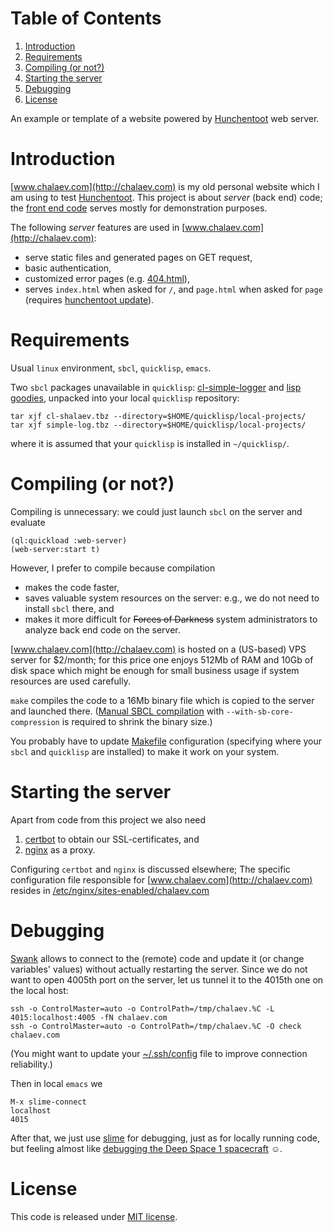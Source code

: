 
# Table of Contents

1.  [Introduction](#org70ae3f5)
2.  [Requirements](#orgec8c3f9)
3.  [Compiling (or not?)](#org134f222)
4.  [Starting the server](#org7ba3cc3)
5.  [Debugging](#org83afc92)
6.  [License](#org4ee127b)

An example or template of a website powered by [Hunchentoot](https://edicl.github.io/hunchentoot) web server.


<a id="org70ae3f5"></a>

# Introduction

[www.chalaev.com](http://chalaev.com) is my old personal website which I am using to test [Hunchentoot](https://edicl.github.io/hunchentoot).
This project is about *server* (back end) code; the [front end code](srv/www/chalaev.com) serves mostly for demonstration purposes.

The following *server* features are used in [www.chalaev.com](http://chalaev.com):

-   serve static files and generated pages on GET request,
-   basic authentication,
-   customized error pages (e.g. [404.html](srv/www/chalaev.com/errors/404.html)),
-   serves `index.html` when asked for `/`, and `page.html` when asked for `page` (requires [hunchentoot update](hunchentoot/hunchentoot.org)).


<a id="orgec8c3f9"></a>

# Requirements

Usual `linux` environment, `sbcl`, `quicklisp`, `emacs`.

Two `sbcl` packages unavailable in `quicklisp`: [cl-simple-logger](https://github.com/chalaev/cl-simple-logger/blob/master/packaged/simple-log.tbz) and [lisp goodies](https://github.com/chalaev/lisp-goodies/raw/master/packaged/cl-shalaev.tbz), unpacked into your local `quicklisp` repository:

    tar xjf cl-shalaev.tbz --directory=$HOME/quicklisp/local-projects/
    tar xjf simple-log.tbz --directory=$HOME/quicklisp/local-projects/

where it is assumed that your `quicklisp` is installed in `~/quicklisp/`.


<a id="org134f222"></a>

# Compiling (or not?)

Compiling is unnecessary: we could just launch `sbcl` on the server and evaluate

    (ql:quickload :web-server)
    (web-server:start t)

However, I prefer to compile because compilation

-   makes the code faster,
-   saves valuable system resources on the server: e.g., we do not need to install `sbcl` there, and
-   makes it more difficult for <del>Forces of Darkness</del> system administrators to analyze back end code on the server.

[www.chalaev.com](http://chalaev.com) is hosted on a (US-based) VPS server for $2/month;
for this price one enjoys 512Mb of RAM and 10Gb of disk space
which might be enough for small business usage if system resources are used carefully.

`make` compiles the code to a 16Mb binary file which is copied to the server and launched there.
([Manual SBCL compilation](https://github.com/chalaev/cl-simple-logger) with `--with-sb-core-compression` is required to shrink the binary size.)

You probably have to update [Makefile](Makefile) configuration
(specifying where your `sbcl` and `quicklisp` are installed)
to make it work on your system.


<a id="org7ba3cc3"></a>

# Starting the server

Apart from code from this project we also need

1.  [certbot](https://duckduckgo.com/?t=ffsb&q=certbot&ia=web) to obtain our SSL-certificates, and
2.  [nginx](https://nginx.org/en/) as a proxy.

Configuring `certbot` and `nginx` is discussed elsewhere;
The specific configuration file responsible for [www.chalaev.com](http://chalaev.com) 
resides in [/etc/nginx/sites-enabled/chalaev.com](generated/chalaev-com.nginx)


<a id="org83afc92"></a>

# Debugging

[Swank](https://quickref.common-lisp.net/swank.html) allows to connect to the (remote) code and update it (or change variables' values) without actually restarting the server.
Since we do not want to open 4005th port on the server, let us tunnel it to the 4015th one on the local host:

    ssh -o ControlMaster=auto -o ControlPath=/tmp/chalaev.%C -L 4015:localhost:4005 -fN chalaev.com
    ssh -o ControlMaster=auto -o ControlPath=/tmp/chalaev.%C -O check chalaev.com

(You might want to update your [~/.ssh/config](https://github.com/chalaev/cloud/blob/master/cloud.org) file to improve connection reliability.)

Then in local `emacs` we

    M-x slime-connect
    localhost
    4015

After that, we just use [slime](https://common-lisp.net/project/slime/) for debugging, just as for locally running code,
but feeling almost like [debugging the Deep Space 1 spacecraft](https://lispcookbook.github.io/cl-cookbook/debugging.html) ☺.


<a id="org4ee127b"></a>

# License

This code is released under [MIT license](https://mit-license.org/).


